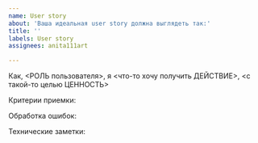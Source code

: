 ```yaml
---
name: User story
about: 'Ваша идеальная user story должна выглядеть так:'
title: ''
labels: User story
assignees: anita111art

---
```


Как, <РОЛЬ пользователя>, я <что-то хочу получить ДЕЙСТВИЕ>, <с такой-то целью ЦЕННОСТЬ>

Критерии приемки:

Обработка ошибок:

Технические заметки:
